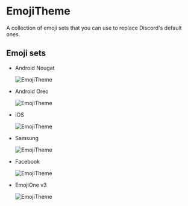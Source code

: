 # EmojiTheme

A collection of emoji sets that you can use to replace Discord's default ones.

## Emoji sets

- Android Nougat

  ![EmojiTheme](https://intrnl.github.io/EmojiTheme/assets/notocolornougat.png)

- Android Oreo

  ![EmojiTheme](https://intrnl.github.io/EmojiTheme/assets/notocolororeo.png)

- iOS

  ![EmojiTheme](https://intrnl.github.io/EmojiTheme/assets/applecolor.png)

- Samsung

  ![EmojiTheme](https://intrnl.github.io/EmojiTheme/assets/samsungexperience.png)

- Facebook

  ![EmojiTheme](https://intrnl.github.io/EmojiTheme/assets/facebook.png)

- EmojiOne v3

  ![EmojiTheme](https://intrnl.github.io/EmojiTheme/assets/emojione3.png)
